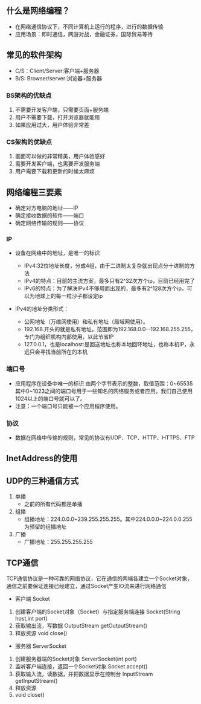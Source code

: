 ## 什么是网络编程？
+ 在网络通信协议下，不同计算机上运行的程序，进行的数据传输
+ 应用场景：即时通信，网游对战，金融证券，国际贸易等待

## 常见的软件架构
+ C/S：Client/Server:客户端+服务器
+ B/S: Browser/server:浏览器+服务器  

### BS架构的优缺点
1. 不需要开发客户端，只需要页面+服务端
2. 用户不需要下载，打开浏览器就能用
3. 如果应用过大，用户体验非常差

### CS架构的优缺点
1. 画面可以做的非常精美，用户体验感好
2. 需要开发客户端，也需要开发服务端
3. 用户需要下载和更新的时候太麻烦

## 网络编程三要素
+ 确定对方电脑的地址——IP
+ 确定接收数据的软件——端口
+ 确定网络传输的规则——协议

### IP
+ 设备在网络中的地址，是唯一的标识
  + IPv4:32位地址长度，分成4组，由于二进制太复杂就出现点分十进制的方法
  + IPv4的特点：目前的主流方案，最多只有2^32次方个ip，目前已经用完了
  + IPv6的特点：为了解决IPv4不够用而出现的，最多有2^128次方个ip，可以为地球上的每一粒沙子都设定ip

+ IPv4的地址分类形式：
  + 公网地址（万维网使用）和私有地址（局域网使用）。
  + 192.168.开头的就是私有地址，范围即为192.168.0.0--192.168.255.255，专门为组织机构内部使用，以此节省IP
  + 127.0.0.1，也是localhost:是回送地址也称本地回环地址，也称本机IP，永远只会寻找当前所在的本机
### 端口号
+ 应用程序在设备中唯一的标识
由两个字节表示的整数，取值范围：0~65535其中0~1023之间的端口号用于一些知名的网络服务或者应用。我们自己使用1024以上的端口号就可以了。
+ 注意：一个端口号只能被一个应用程序使用。
### 协议
+ 数据在网络中传输的规则，常见的协议有UDP、TCP、HTTP、HTTPS、FTP

## InetAddress的使用

## UDP的三种通信方式
1. 单播
   + 之前的所有代码都是单播
2. 组播
   + 组播地址：224.0.0.0~239.255.255.255。其中224.0.0.0~224.0.0.255为预留的组播地址
3. 广播
   + 广播地址：255.255.255.255

## TCP通信
TCP通信协议是一种可靠的网络协议，它在通信的两端各建立一个Socket对象，通信之前要保证连接已经建立，通过Socket产生IO流来进行网络通信
+ 客户端 Socket
1. 创建客户端的Socket对象（Socket）与指定服务端连接
Socket(String host,int port)
2. 获取输出流，写数据
OutputStream getOutputStream()
3. 释放资源
void close()
+ 服务器  ServerSocket
1. 创建服务器端的Socket对象
ServerSocket(int port)
2. 监听客户端连接，返回一个Socket对象
Socket accept()
3. 获取输入流，读数据，并把数据显示在控制台
InputStream getInputStream()
4. 释放资源
5. void close()


